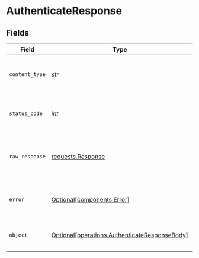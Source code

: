 # AuthenticateResponse


## Fields

| Field                                                                                                | Type                                                                                                 | Required                                                                                             | Description                                                                                          |
| ---------------------------------------------------------------------------------------------------- | ---------------------------------------------------------------------------------------------------- | ---------------------------------------------------------------------------------------------------- | ---------------------------------------------------------------------------------------------------- |
| `content_type`                                                                                       | *str*                                                                                                | :heavy_check_mark:                                                                                   | HTTP response content type for this operation                                                        |
| `status_code`                                                                                        | *int*                                                                                                | :heavy_check_mark:                                                                                   | HTTP response status code for this operation                                                         |
| `raw_response`                                                                                       | [requests.Response](https://requests.readthedocs.io/en/latest/api/#requests.Response)                | :heavy_check_mark:                                                                                   | Raw HTTP response; suitable for custom response parsing                                              |
| `error`                                                                                              | [Optional[components.Error]](../../models/components/error.md)                                       | :heavy_minus_sign:                                                                                   | An unknown error occurred interacting with the API.                                                  |
| `object`                                                                                             | [Optional[operations.AuthenticateResponseBody]](../../models/operations/authenticateresponsebody.md) | :heavy_minus_sign:                                                                                   | The api key to use for authenticated endpoints.                                                      |